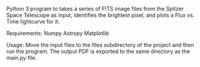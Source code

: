 Python 3 program to takes a series of FITS image files from the Spitzer Space Telescope as input, identifies the brightest pixel, and plots a Flux vs. Time lightcurve for it.

Requirements:
    Numpy
    Astropy
    Matplotlib

Usage: 
    Move the input files to the files subdirectory of the project and then run the program. The output PDF is exported to the same directory as the main.py file.